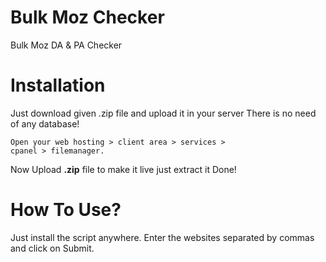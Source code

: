 # Bulk Moz Checker
Bulk Moz DA & PA Checker
# Installation
Just download given .zip file and upload it in your server 
There is no need of any database!

<code>Open your web hosting > client area > services > cpanel > filemanager. </code>

Now Upload <strong>.zip</strong> file to make it live just extract it Done!



# How To Use?

Just install the script anywhere. Enter the websites separated by commas and click on Submit.
